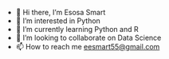 - 👋 Hi there, I’m Esosa Smart
- 👀 I’m interested in Python
- 🌱 I’m currently learning Python and R
- 💞️ I’m looking to collaborate on Data Science
- 📫 How to reach me eesmart55@gmail.com

